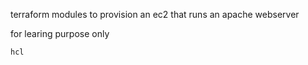 terraform modules to provision an ec2 that runs an apache webserver


for learing purpose only

`hcl`